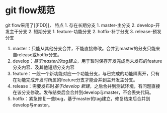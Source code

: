 # git flow规范
git flow采用了[[FDD]]，
特点
	1. 存在长期分支
		1. master-主分支
		2. develop-开发主干分支
	2. 短期分支
		1. feature-功能分支
		2. hotfix-补丁分支
		3. release-预发分支

1. master：只能从其他分支合并，不能直接修改。合并到master的分支只能来自release或hotfix分支。
2. develop：*基于master的tag建立*，用于暂时保存开发完成尚未发布的feature分支内容、及其他短期分支内容
3. feature：一般一个新功能对应一个功能分支，与已完成的功能隔离开，只有在功能完成开发时所属的feature分支才能合并到主开发主分支。
4. release：需要发布时*基于develop 新建*，之后合并到测试环境，有问题直接在该分支修改。发布结束后会合并到develop与master，不会丢失代码。
5. hotfix：紧急修复一些bug，基于master的tag建立，修复结束后合并到develop与master。